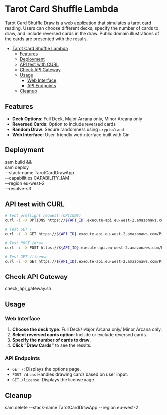 # Tarot Card Shuffle Lambda

Tarot Card Shuffle Draw is a web application that simulates a tarot card reading. Users can choose different decks, specify the number of cards to draw, and include reversed cards in the draw. Public domain illustrations of the cards are presented with the results. 

- [Tarot Card Shuffle Lambda](#tarot-card-shuffle-lambda)
  - [Features](#features)
  - [Deployment](#deployment)
  - [API test with CURL](#api-test-with-curl)
  - [Check API Gateway](#check-api-gateway)
  - [Usage](#usage)
    - [Web Interface](#web-interface)
    - [API Endpoints](#api-endpoints)
  - [Cleanup](#cleanup)

## Features

- **Deck Options**: Full Deck, Major Arcana only, Minor Arcana only
- **Reversed Cards**: Option to include reversed cards
- **Random Draw**: Secure randomness using `crypto/rand`
- **Web Interface**: User-friendly web interface built with Gin

## Deployment

sam build && \
sam deploy \
    --stack-name TarotCardDrawApp \
    --capabilities CAPABILITY_IAM \
    --region eu-west-2 \
    --resolve-s3

## API test with CURL

```bash
# Test preflight request (OPTIONS)
curl -i -X OPTIONS https://${API_ID}.execute-api.eu-west-2.amazonaws.com/Prod/draw -H "Origin: https://your-frontend.com" -H "Access-Control-Request-Method: POST"

# Test GET /
curl -i -X GET https://${API_ID}.execute-api.eu-west-2.amazonaws.com/Prod/

# Test POST /draw
curl -i -X POST https://${API_ID}.execute-api.eu-west-2.amazonaws.com/Prod/draw -H "Content-Type: application/json" -d '{}'

# Test GET /license
curl -i -X GET https://${API_ID}.execute-api.eu-west-2.amazonaws.com/Prod/license
```

## Check API Gateway

check_api_gateway.sh

## Usage

### Web Interface

1. **Choose the deck type**: Full Deck/ Major Arcana only/ Minor Arcana only.
2. **Select reversed cards option**: Include or exclude reversed cards.
3. **Specify the number of cards to draw**.
4. **Click "Draw Cards"** to see the results.

### API Endpoints

- `GET /`: Displays the options page.
- `POST /draw`: Handles drawing cards based on user input.
- `GET /license`: Displays the license page.

## Cleanup

sam delete --stack-name TarotCardDrawApp --region eu-west-2
